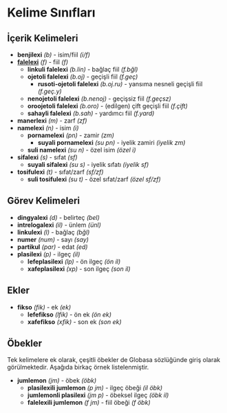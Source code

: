 <h1>Kelime Sınıfları</h1>
<p>
</p>
<h2>İçerik Kelimeleri</h2>
<ul>
	<li><strong>benjilexi</strong> <em>(b)</em> - isim/fiil <em>(i/f)</em></li>
	<li><strong><a href="./inharelexi.html#falelexili_klase">falelexi</a></strong> <em>(f)</em> - fiil <em>(f)</em>
		<ul>
			<li><strong>linkuli falelexi</strong> <em>(b.lin)</em> - bağlaç fiil <em>(f.bğl)</em></li>
			<li><strong>ojetoli falelexi</strong> <em>(b.oj)</em> - geçişli fiil <em>(f.geç)</em>
				<ul>
					<li><strong>rusoti-ojetoli falelexi</strong> <em>(b.oj.ru)</em> - yansıma nesneli geçişli fiil
						<em>(f.geç.y)</em>
					</li>
				</ul>
			</li>
			<li><strong>nenojetoli falelexi</strong> <em>(b.nenoj)</em> - geçişsiz fiil <em>(f.geçsz)</em></li>
			<li><strong>oroojetoli falelexi</strong> <em>(b.oro)</em> - (edilgen) çift geçişli fiil <em>(f.çift)</em>
			</li>
			<li><strong>sahayli falelexi</strong> <em>(b.sah)</em> - yardımcı fiil <em>(f.yard)</em></li>
		</ul>
	</li>
	<li><strong>manerlexi</strong> <em>(m)</em> - zarf <em>(zf)</em></li>
	<li><strong>namelexi</strong> <em>(n)</em> - isim <em>(i)</em>
		<ul>
			<li><strong>pornamelexi</strong> <em>(pn)</em> - zamir <em>(zm)</em>
				<ul>
					<li><strong>suyali pornamelexi</strong> <em>(su pn)</em> - iyelik zamiri <em>(iyelik zm)</em>
					</li>
				</ul>
			</li>
			<li><strong>suli namelexi</strong> <em>(su n)</em> - özel isim <em>(özel i)</em></li>
		</ul>
	</li>
	<li><strong>sifalexi</strong> <em>(s)</em> - sıfat <em>(sf)</em>
		<ul>
			<li><strong>suyali sifalexi</strong> <em>(su s)</em> - iyelik sıfatı <em>(iyelik sf)</em></li>
		</ul>
	</li>
	<li><strong>tosifulexi</strong> <em>(t)</em> - sıfat/zarf <em>(sf/zf)</em>
		<ul>
			<li><strong>suli tosifulexi</strong> <em>(su t)</em> - özel sıfat/zarf <em>(özel sf/zf)</em></li>
		</ul>
	</li>
</ul>
<h2>Görev Kelimeleri</h2>
<ul>
	<li><strong>dingyalexi</strong> <em>(d)</em> - belirteç <em>(bel)</em></li>
	<li><strong>intrelogalexi</strong> <em>(il)</em> - ünlem <em>(ünl)</em></li>
	<li><strong>linkulexi</strong> <em>(l)</em> - bağlaç <em>(bğl)</em></li>
	<li><strong>numer</strong> <em>(num)</em> - sayı <em>(say)</em></li>
	<li><strong>partikul</strong> <em>(par)</em> - edat <em>(ed)</em></li>
	<li><strong>plasilexi</strong> <em>(p)</em> - ilgeç <em>(il)</em>
		<ul>
			<li><strong>lefeplasilexi</strong> <em>(lp)</em> - ön ilgeç <em>(ön il)</em></li>
			<li><strong>xafeplasilexi</strong> <em>(xp)</em> - son ilgeç <em>(son il)</em></li>
		</ul>
	</li>
</ul>
<h2>Ekler</h2>
<ul>
	<li><strong>fikso</strong> <em>(fik)</em> - ek <em>(ek)</em>
		<ul>
			<li><strong>lefefikso</strong> <em>(lfik)</em> - ön ek <em>(ön ek)</em></li>
			<li><strong>xafefikso</strong> <em>(xfik)</em> - son ek <em>(son ek)</em></li>
		</ul>
	</li>
</ul>
<h2>Öbekler</h2>
<p>Tek kelimelere ek olarak, çeşitli öbekler de Globasa sözlüğünde giriş olarak görülmektedir. Aşağıda birkaç örnek
	listelenmiştir.</p>
<ul>
	<li><strong>jumlemon</strong> <em>(jm)</em> - öbek <em>(öbk)</em>
		<ul>
			<li><strong>plasilexili jumlemon</strong> <em>(p jm)</em> - ilgeç öbeği <em>(il öbk)</em></li>
			<li><strong>jumlemonli plasilexi</strong> <em>(jm p)</em> - öbeksel ilgeç <em>(öbk il)</em></li>
			<li><strong>falelexili jumlemon</strong> <em>(f jm)</em> - fiil öbeği <em>(f öbk)</em></li>
		</ul>
	</li>
</ul>
<p></p>
